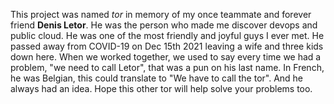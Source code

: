 This project was named *tor* in memory of my once teammate and forever friend **Denis Letor**. He was the person who made me discover devops and public cloud. He was one of the most friendly and joyful guys I ever met. He passed away from COVID-19 on Dec 15th 2021 leaving a wife and three kids down here. When we worked together, we used to say every time we had a problem, "we need to call Letor", that was a pun on his last name. In French, he was Belgian, this could translate to "We have to call the tor". And he always had an idea. Hope this other tor will help solve your problems too.